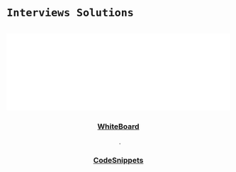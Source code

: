 <code>
    <h1>Interviews Solutions</h1>
</code>



<!-- [WhiteBoard](../README.md)
[CodeSnippets](https://github.com/PompaDonpa/CodeSnippets) -->


<div align="center">
    <img src="../Assets/interviews/carbon.svg" style="width:600px"/>
    <a href="https://github.com/PompaDonpa/WhiteBoard"><h3>WhiteBoard</h3></a>&emsp;.&ensp;
    <a href="https://github.com/PompaDonpa/CodeSnippets"><h3>CodeSnippets</h3></a>
</div> 